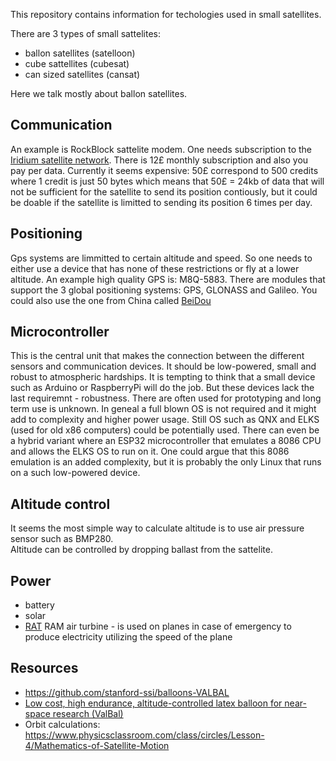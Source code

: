 This repository contains information for techologies used in small satellites.

There are 3 types of small sattelites:
* ballon satellites (satelloon)
* cube sattellites (cubesat)
* can sized satellites (cansat)

Here we talk mostly about ballon satellites.

## Communication
An example is RockBlock sattelite modem. One needs subscription to the [Iridium satellite network](https://en.wikipedia.org/wiki/Iridium_satellite_constellation). There is 12£ monthly subscription and also you pay per data. Currently it seems expensive: 50£ correspond to 500 credits where 1 credit is just 50 bytes which means that 50£ = 24kb of data that will not be sufficient for the satellite to send its position contiously, but it could be doable if the satellite is limitted to sending its position 6 times per day.

## Positioning
Gps systems are limmitted to certain altitude and speed. So one needs to either use a device that has none of these restrictions or fly at a lower altitude.
An example high quality GPS is: M8Q-5883.
There are modules that support the 3 global positioning systems: GPS, GLONASS and Galileo. You could also use the one from China called [BeiDou](https://en.wikipedia.org/wiki/BeiDou)

## Microcontroller
This is the central unit that makes the connection between the different sensors and communication devices. It should be low-powered, small and robust to atmospheric hardships. It is tempting to think that a small device such as Arduino or RaspberryPi will do the job. But these devices lack the last requiremnt - robustness. There are often used for prototyping and long term use is unknown. In geneal a full blown OS is not required and it might add to complexity and higher power usage. Still OS such as QNX and ELKS (used for old x86 computers) could be potentially used. There can even be a hybrid variant where an ESP32 microcontroller that emulates a 8086 CPU and allows the ELKS OS to run on it. One could argue that this 8086 emulation is an added complexity, but it is probably the only Linux that runs on a such low-powered device.

## Altitude control
It seems the most simple way to calculate altitude is to use air pressure sensor such as BMP280.  
Altitude can be controlled by dropping ballast from the sattelite.

## Power
* battery
* solar
* [RAT](https://en.wikipedia.org/wiki/Ram_air_turbine) RAM air turbine - is used on planes in case of emergency to produce electricity utilizing the speed of the plane

## Resources
* https://github.com/stanford-ssi/balloons-VALBAL
* [Low cost, high endurance, altitude-controlled latex balloon for near-space research (ValBal)](https://stanfordasl.github.io/wp-content/papercite-data/pdf/Suskho.Tedjarati.ea.AERO2017.pdf)
* Orbit calculations: https://www.physicsclassroom.com/class/circles/Lesson-4/Mathematics-of-Satellite-Motion
